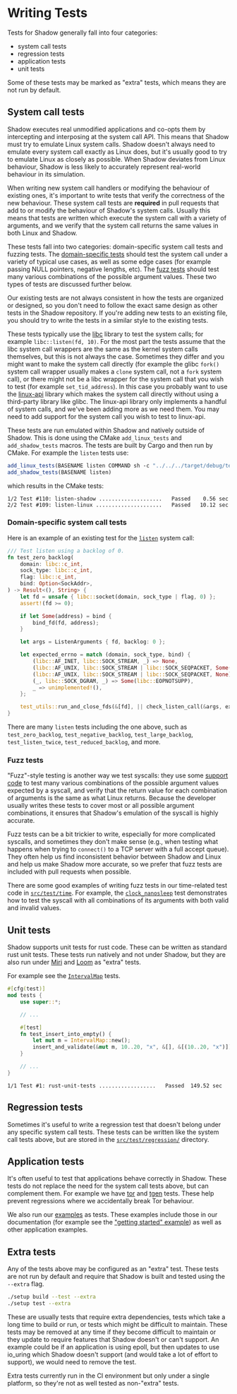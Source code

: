 # Writing Tests

Tests for Shadow generally fall into four categories:

- system call tests
- regression tests
- application tests
- unit tests

Some of these tests may be marked as "extra" tests, which means they are not
run by default.

## System call tests

Shadow executes real unmodified applications and co-opts them by intercepting
and interposing at the system call API. This means that Shadow must try to
emulate Linux system calls. Shadow doesn't always need to emulate every system
call exactly as Linux does, but it's usually good to try to emulate Linux as
closely as possible. When Shadow deviates from Linux behaviour, Shadow is less
likely to accurately represent real-world behaviour in its simulation.

When writing new system call handlers or modifying the behaviour of existing
ones, it's important to write tests that verify the correctness of the new
behaviour. These system call tests are **required** in pull requests that add
to or modify the behaviour of Shadow's system calls. Usually this means that
tests are written which execute the system call with a variety of arguments,
and we verify that the system call returns the same values in both Linux and
Shadow.

These tests fall into two categories: domain-specific system call tests and
fuzzing tests. The [domain-specific tests][domain-tests] should test the system
call under a variety of typical use cases, as well as some edge cases (for
example passing NULL pointers, negative lengths, etc). The [fuzz
tests][fuzz-tests] should test many various combinations of the possible
argument values. These two types of tests are discussed further below.

Our existing tests are not always consistent in how the tests are organized or
designed, so you don't need to follow the exact same design as other tests in
the Shadow repository. If you're adding new tests to an existing file, you
should try to write the tests in a similar style to the existing tests.

These tests typically use the [libc][libc] library to test the system calls;
for example `libc::listen(fd, 10)`. For the most part the tests assume that the
libc system call wrappers are the same as the kernel system calls themselves,
but this is not always the case. Sometimes they differ and you might want to
make the system call directly (for example the glibc `fork()` system call
wrapper usually makes a `clone` system call, not a `fork` system call), or
there might not be a libc wrapper for the system call that you wish to test
(for example `set_tid_address`). In this case you probably want to use the
[linux-api][linux-api] library which makes the system call directly without
using a third-party library like glibc. The linux-api library only implements a
handful of system calls, and we've been adding more as we need them. You may
need to add support for the system call you wish to test to linux-api.

These tests are run emulated within Shadow and natively outside of Shadow. This
is done using the CMake `add_linux_tests` and `add_shadow_tests` macros. The
tests are built by Cargo and then run by CMake. For example the `listen` tests
use:

```cmake
add_linux_tests(BASENAME listen COMMAND sh -c "../../../target/debug/test_listen --libc-passing")
add_shadow_tests(BASENAME listen)
```

which results in the CMake tests:

```text
1/2 Test #110: listen-shadow ....................   Passed    0.56 sec
2/2 Test #109: listen-linux .....................   Passed   10.12 sec
```

[libc]: https://docs.rs/libc/latest/libc/
[linux-api]: https://shadow.github.io/docs/rust/linux_api/
[domain-tests]: writing_tests.md#domain-specific-system-call-tests
[fuzz-tests]: writing_tests.md#fuzz-tests

### Domain-specific system call tests

Here is an example of an existing test for the
[`listen`](https://man7.org/linux/man-pages/man2/listen.2.html) system call:

```rust
/// Test listen using a backlog of 0.
fn test_zero_backlog(
    domain: libc::c_int,
    sock_type: libc::c_int,
    flag: libc::c_int,
    bind: Option<SockAddr>,
) -> Result<(), String> {
    let fd = unsafe { libc::socket(domain, sock_type | flag, 0) };
    assert!(fd >= 0);

    if let Some(address) = bind {
        bind_fd(fd, address);
    }

    let args = ListenArguments { fd, backlog: 0 };

    let expected_errno = match (domain, sock_type, bind) {
        (libc::AF_INET, libc::SOCK_STREAM, _) => None,
        (libc::AF_UNIX, libc::SOCK_STREAM | libc::SOCK_SEQPACKET, Some(_)) => None,
        (libc::AF_UNIX, libc::SOCK_STREAM | libc::SOCK_SEQPACKET, None) => Some(libc::EINVAL),
        (_, libc::SOCK_DGRAM, _) => Some(libc::EOPNOTSUPP),
        _ => unimplemented!(),
    };

    test_utils::run_and_close_fds(&[fd], || check_listen_call(&args, expected_errno))
}
```

There are many `listen` tests including the one above, such as
`test_zero_backlog`, `test_negative_backlog`, `test_large_backlog`,
`test_listen_twice`, `test_reduced_backlog`, and more.

### Fuzz tests

"Fuzz"-style testing is another way we test syscalls: they use some [support
code][fuzz-support] to test many various combinations of the possible argument
values expected by a syscall, and verify that the return value for each
combination of arguments is the same as what Linux returns. Because the
developer usually writes these tests to cover most or all possible argument
combinations, it ensures that Shadow's emulation of the syscall is highly
accurate.

Fuzz tests can be a bit trickier to write, especially for more complicated
syscalls, and sometimes they don't make sense (e.g., when testing what happens
when trying to `connect()` to a TCP server with a full accept queue). They
often help us find inconsistent behavior between Shadow and Linux and help us
make Shadow more accurate, so we prefer that fuzz tests are included with pull
requests when possible.

There are some good examples of writing fuzz tests in our time-related test
code in [`src/test/time`][time-tests]. For example, the
[`clock_nanosleep`][clock-nanosleep] test demonstrates how to test the syscall
with all combinations of its arguments with both valid and invalid values.

[fuzz-support]: https://github.com/shadow/shadow/blob/main/src/test/test_utils.rs
[time-tests]: https://github.com/shadow/shadow/tree/main/src/test/time
[clock-nanosleep]: https://github.com/shadow/shadow/tree/main/src/test/time/clock_nanosleep/test_clock_nanosleep.rs

## Unit tests

Shadow supports unit tests for rust code. These can be written as standard rust
unit tests. These tests run natively and not under Shadow, but they are also
run under [Miri][miri] and [Loom][loom] as "extra" tests.

For example see the [`IntervalMap`][interval-map] tests.

```rust
#[cfg(test)]
mod tests {
    use super::*;

    // ...

    #[test]
    fn test_insert_into_empty() {
        let mut m = IntervalMap::new();
        insert_and_validate(&mut m, 10..20, "x", &[], &[(10..20, "x")]);
    }

    // ...
}
```

```text
1/1 Test #1: rust-unit-tests ..................   Passed  149.52 sec
```

[miri]: https://github.com/rust-lang/miri
[loom]: https://github.com/tokio-rs/loom
[interval-map]: https://github.com/shadow/shadow/blob/main/src/main/utility/interval_map.rs

## Regression tests

Sometimes it's useful to write a regression test that doesn't belong under any
specific system call tests. These tests can be written like the system call
tests above, but are stored in the [`src/test/regression/`][regression-tests]
directory.

[regression-tests]: https://github.com/shadow/shadow/tree/main/src/test/regression

## Application tests

It's often useful to test that applications behave correctly in Shadow. These
tests do not replace the need for the system call tests above, but can
complement them. For example we have [tor][tor-tests] and [tgen][tgen-tests]
tests. These help prevent regressions where we accidentally break Tor
behaviour.

We also run our [examples][examples] as tests. These examples include those in
our documentation (for example see the ["getting started"
example][getting-started]) as well as other application examples.

[tor-tests]: https://github.com/shadow/shadow/tree/main/src/test/tor
[tgen-tests]: https://github.com/shadow/shadow/tree/main/src/test/tgen
[examples]: https://github.com/shadow/shadow/tree/main/examples
[getting-started]: https://github.com/shadow/shadow/blob/main/docs/getting_started_basic.md#configuring-the-simulation

## Extra tests

Any of the tests above may be configured as an "extra" test. These tests are
not run by default and require that Shadow is built and tested using the
`--extra` flag.

```bash
./setup build --test --extra
./setup test --extra
```

These are usually tests that require extra dependencies, tests which take a
long time to build or run, or tests which might be difficult to maintain. These
tests may be removed at any time if they become difficult to maintain or they
update to require features that Shadow doesn't or can't support. An example
could be if an application is using epoll, but then updates to use io\_uring
which Shadow doesn't support (and would take a lot of effort to support), we
would need to remove the test.

Extra tests currently run in the CI environment but only under a single
platform, so they're not as well tested as non-"extra" tests.
